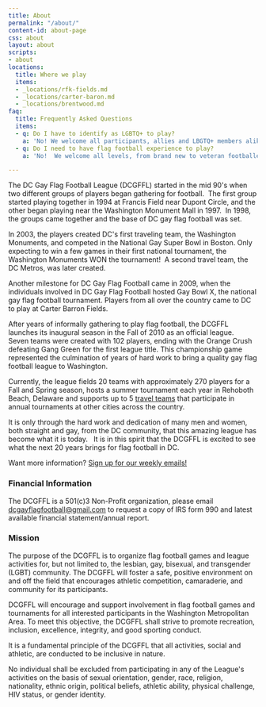 ```yaml
---
title: About
permalink: "/about/"
content-id: about-page
css: about
layout: about
scripts:
- about
locations:
  title: Where we play
  items:
  - _locations/rfk-fields.md
  - _locations/carter-baron.md
  - _locations/brentwood.md
faq:
  title: Frequently Asked Questions
  items:
  - q: Do I have to identify as LGBTQ+ to play?
    a: 'No! We welcome all participants, allies and LBGTQ+ members alike.  '
  - q: Do I need to have flag football experience to play?
    a: 'No!  We welcome all levels, from brand new to veteran footballer.  '

---
```

The DC Gay Flag Football League (DCGFFL) started in the mid 90's when two different groups of players began gathering for football.  The first group started playing together in 1994 at Francis Field near Dupont Circle, and the other began playing near the Washington Monument Mall in 1997.  In 1998, the groups came together and the base of DC gay flag football was set.

In 2003, the players created DC's first traveling team, the Washington Monuments, and competed in the National Gay Super Bowl in Boston. Only expecting to win a few games in their first national tournament, the Washington Monuments WON the tournament!  A second travel team, the DC Metros, was later created.

Another milestone for DC Gay Flag Football came in 2009, when the individuals involved in DC Gay Flag Football hosted Gay Bowl X, the national gay flag football tournament. Players from all over the country came to DC to play at Carter Barron Fields.

After years of informally gathering to play flag football, the DCGFFL launches its inaugural season in the Fall of 2010 as an official league.  Seven teams were created with 102 players, ending with the Orange Crush defeating Gang Green for the first league title. This championship game represented the culmination of years of hard work to bring a quality gay flag football league to Washington.

Currently, the league fields 20 teams with approximately 270 players for a Fall and Spring season, hosts a summer tournament each year in Rehoboth Beach, Delaware and supports up to 5 [travel teams](/travel-program/) that participate in annual tournaments at other cities across the country.

It is only through the hard work and dedication of many men and women, both straight and gay, from the DC community, that this amazing league has become what it is today.   It is in this spirit that the DCGFFL is excited to see what the next 20 years brings for flag football in DC.

Want more information? [Sign up for our weekly emails!](http://eepurl.com/c9JkQz)

### Financial Information

The DCGFFL is a 501(c)3 Non-Profit organization, please email [dcgayflagfootball@gmail.com](mailto:dcgayflagfootball@gmail.com) to request a copy of IRS form 990 and latest available financial statement/annual report.

### Mission

The purpose of the DCGFFL is to organize flag football games and league activities for, but not limited to, the lesbian, gay, bisexual, and transgender (LGBT) community. The DCGFFL will foster a safe, positive environment on and off the field that encourages athletic competition, camaraderie, and community for its participants.

DCGFFL will encourage and support involvement in flag football games and tournaments for all interested participants in the Washington Metropolitan Area. To meet this objective, the DCGFFL shall strive to promote recreation, inclusion, excellence, integrity, and good sporting conduct.

It is a fundamental principle of the DCGFFL that all activities, social and athletic, are conducted to be inclusive in nature.

No individual shall be excluded from participating in any of the League's activities on the basis of sexual orientation, gender, race, religion, nationality, ethnic origin, political beliefs, athletic ability, physical challenge, HIV status, or gender identity.
